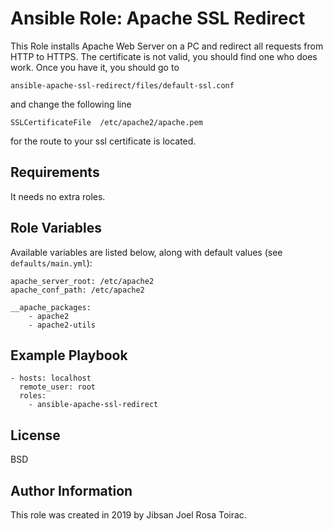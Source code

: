 Ansible Role: Apache SSL Redirect
=========

This Role installs Apache Web Server on a PC and redirect all requests from HTTP to HTTPS. The certificate is not valid, you should find one who does work. Once you have it, you should go to 

    ansible-apache-ssl-redirect/files/default-ssl.conf

and change the following line

    SSLCertificateFile	/etc/apache2/apache.pem

for the route to your ssl certificate is located.

Requirements
------------

It needs no extra roles.

Role Variables
--------------

Available variables are listed below, along with default values (see `defaults/main.yml`):

    apache_server_root: /etc/apache2
    apache_conf_path: /etc/apache2
        
    __apache_packages:
    	- apache2
    	- apache2-utils


Example Playbook
----------------

    - hosts: localhost
      remote_user: root
      roles:
    	- ansible-apache-ssl-redirect

License
-------

BSD

Author Information
------------------

This role was created in 2019 by Jibsan Joel Rosa Toirac.
